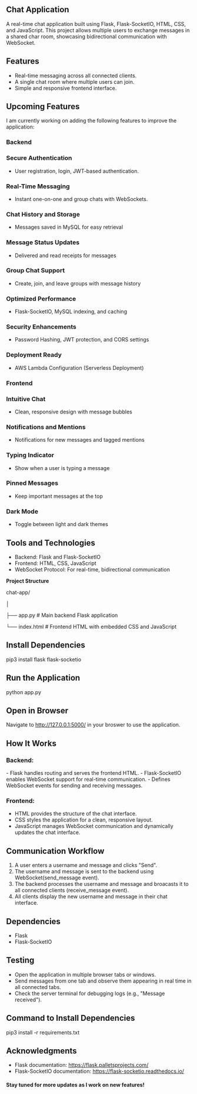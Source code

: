 <h2>Chat Application</h2>

A real-time chat application built using Flask, Flask-SocketIO, HTML, CSS, and JavaScript. This project allows multiple users to exchange messages in a shared char room, showcasing bidirectional communication with WebSocket.

<h2>Features</h2>

- Real-time messaging across all connected clients.
- A single chat room where multiple users can join.
- Simple and responsive frontend interface.

<h2>Upcoming Features</h2>

I am currently working on adding the following features to improve the application:

<h3>Backend</h3>

<h3>Secure Authentication</h3>

 - User registration, login, JWT-based authentication.

<h3>Real-Time Messaging</h3>

- Instant one-on-one and group chats with WebSockets.

<h3>Chat History and Storage</h3>

- Messages saved in MySQL for easy retrieval

<h3>Message Status Updates</h3>

- Delivered and read receipts for messages

<h3>Group Chat Support</h3>

- Create, join, and leave groups with message history

<h3>Optimized Performance</h3>

- Flask-SocketIO, MySQL indexing, and caching

<h3>Security Enhancements</h3>

- Password Hashing, JWT protection, and CORS settings

<h3>Deployment Ready</h3>

- AWS Lambda Configuration (Serverless Deployment)

<h3>Frontend</h3>

<h3>Intuitive Chat</h3>

- Clean, responsive design with message bubbles

<h3>Notifications and Mentions</h3>

- Notifications for new messages and tagged mentions

<h3>Typing Indicator</h3>

- Show when a user is typing a message

<h3>Pinned Messages</h3>

- Keep important messages at the top

<h3>Dark Mode</h3>

- Toggle between light and dark themes

<h2>Tools and Technologies</h2>

- Backend: Flask and Flask-SocketIO
- Frontend: HTML, CSS, JavaScript
- WebSocket Protocol: For real-time, bidirectional communication

**Project Structure**

chat-app/

│

├── app.py          # Main backend Flask application

└── index.html      # Frontend HTML with embedded CSS and JavaScript


<h2>Install Dependencies</h2>

pip3 install flask flask-socketio 

<h2>Run the Application</h2>

python app.py

<h2>Open in Browser</h2>

Navigate to http://127.0.0.1:5000/ in your broswer to use the application.

<h2>How It Works</h2>

<h3>Backend:</h3>
- Flask handles routing and serves the frontend HTML.
- Flask-SocketIO enables WebSocket support for real-time communication.
- Defines WebSocket events for sending and receiving messages.

<h3>Frontend:</h3>

- HTML provides the structure of the chat interface.
- CSS styles the application for a clean, responsive layout.
- JavaScript manages WebSocket communication and dynamically updates the chat interface. 

<h2>Communication Workflow</h2>

1. A user enters a username and message and clicks "Send".
2. The username and message is sent to the backend using WebSocket(send_message event).
3. The backend processes the username and message and broacasts it to all connected clients (receive_message event).
4. All clients display the new username and message in their chat interface.

<h2>Dependencies</h2>

- Flask
- Flask-SocketIO
  
<h2>Testing</h2>

- Open the application in multiple browser tabs or windows.
- Send messages from one tab and observe them appearing in real time in all connected tabs.
- Check the server terminal for debugging logs (e.g., "Message received").

<h2>Command to Install Dependencies</h2>
  
  pip3 install -r requirements.txt

<h2>Acknowledgments</h2>

- Flask documentation: https://flask.palletsprojects.com/
- Flask-SocketIO documentation: https://flask-socketio.readthedocs.io/


<h4>Stay tuned for more updates as I work on new features!</h4>













